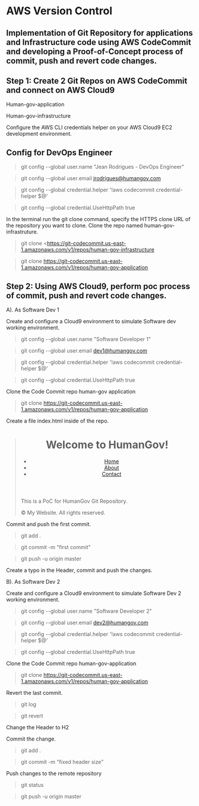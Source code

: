 # AWS Version Control

## Implementation of Git Repository for applications and Infrastructure code using AWS CodeCommit and developing a Proof-of-Concept process of commit, push and revert code changes. 



## Step 1:  Create 2 Git Repos on AWS CodeCommit and connect on AWS Cloud9

Human-gov-application

Human-gov-infrastructure

Configure the AWS CLI credentials helper on your AWS Cloud9 EC2 development environment.


## Config for DevOps Engineer

>git config --global user.name "Jean Rodrigues - DevOps Engineer"

>git config --global user.email jrodrigues@humangov.com


>git config --global credential.helper '!aws codecommit credential-helper $@'

>git config --global credential.UseHttpPath true

In the terminal run the git clone command, specify the HTTPS clone URL of the repository you want to clone. Clone the repo named human-gov-infrastruture. 

>git clone <https://git-codecommit.us-east-1.amazonaws.com/v1/repos/human-gov-infrastructure

>git clone https://git-codecommit.us-east-1.amazonaws.com/v1/repos/human-gov-application


## Step 2: Using AWS Cloud9, perform poc process of commit, push and revert code changes.

A). As Software Dev 1

Create and configure a Cloud9 environment to simulate Software dev working environment.

>git config --global user.name "Software Developer 1"

>git config --global user.email dev1@humangov.com

>git config --global credential.helper '!aws codecommit credential-helper $@'

>git config --global credential.UseHttpPath true

Clone the Code Commit repo human-gov application

>git clone https://git-codecommit.us-east-1.amazonaws.com/v1/repos/human-gov-application

Create a file index.html inside of the repo.

><!DOCTYPE html>
><html>
><head>
><title>My Website</title>
></head>
><body>
><header>
><h1>Welcome to HumanGov!</h1>
><nav>
><ul>
><li><a href="#">Home</a></li>
><li><a href="#">About</a></li>
><li><a href="#">Contact</a></li>
></ul>
></nav>
></header>
><main>
><p>This is a PoC for HumanGov Git Repository.</p>
></main>
><footer>
><p>© My Website. All rights reserved.</p>
></footer>
></body>
></html>

Commit and push the first commit.

>git add .

>git commit -m "first commit"

>git push -u origin master

Create a typo in the Header, commit and push the changes.

B). As Software Dev 2

Create and configure a Cloud9 environment to simulate Software Dev 2 working environment.

>git config --global user.name "Software Developer 2"

>git config --global user.email dev2@humangov.com


>git config --global credential.helper '!aws codecommit credential-helper $@'

>git config --global credential.UseHttpPath true


Clone the Code Commit repo human-gov-application

>git clone https://git-codecommit.us-east-1.amazonaws.com/v1/repos/human-gov-application

Revert the last commit.

>git log

>git revert <hash>

Change the Header to H2

Commit the change.

>git add .

>git commit -m "fixed header size"

Push changes to the remote repository

>git status

>git push -u origin master

